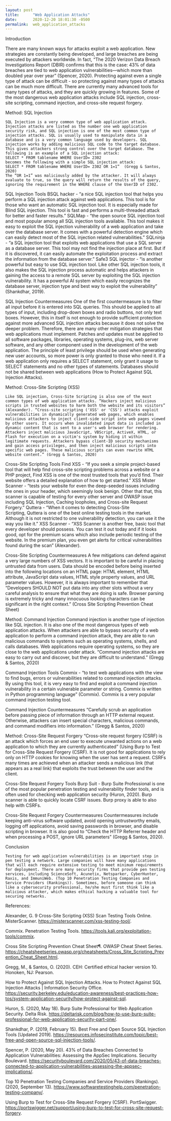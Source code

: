 ```yaml
---
layout: post
title:      "Web Application Attacks"
date:       2020-12-20 18:01:30 -0500
permalink:  web_application_attacks
---
```



Introduction

There are many known ways for attacks exploit a web application. New strategies are constantly being developed, and large breaches are being executed by attackers worldwide. In fact, “The 2020 Verizon Data Breach Investigations Report (DBIR) confirms that this is the case: 43% of data breaches are tied to web application vulnerabilities—which more than doubled year over year” (Spencer, 2020). Protecting against even a single type of attack can be difficult - so protecting against many types of attacks can be much more difficult. There are currently many advanced tools for many types of attacks, and they are quickly growing in features. Some of the most dangerous web application attacks include SQL injection, cross-site scripting, command injection, and cross-site request forgery. 
	
Method: SQL Injection

	SQL Injection is a very common type of web application attack. Injection attacks are listed as the number one web application security risk, and SQL injection is one of the most common type of injection attacks. SQL is usually used to manipulate data in a database and is a very common language used by developers. SQL injection works by adding malicious SQL code to the target database. This gives attackers strong control over the target database. The following is an example of a SQL injection attack:
	SELECT * FROM tablename WHERE UserID= 2302
	becomes the following with a simple SQL injection attack:
	SELECT * FROM tablename WHERE UserID= 2302 OR 1=1”  (Gregg & Santos, 2020)
	The “OR 1=1” was maliciously added by the attacker. It will always evaluate to true, so the query will return the results of the query, ignoring the requirement in the WHERE clause of the UserID of 2302.
	
SQL Injection Tools
BSQL hacker - “a nice SQL injection tool that helps you perform a SQL injection attack against web applications. This tool is for those who want an automatic SQL injection tool. It is especially made for Blind SQL injection. This tool is fast and performs a multi-threaded attack for better and faster results.”
SQLMap - “the open source SQL injection tool and most popular among all SQL injection tools available. This tool makes it easy to exploit the SQL injection vulnerability of a web application and take over the database server. It comes with a powerful detection engine which can easily detect most of the SQL injection related vulnerabilities.”
SQLninja - “a SQL injection tool that exploits web applications that use a SQL server as a database server. This tool may not find the injection place at first. But if it is discovered, it can easily automate the exploitation process and extract the information from the database server.”
Safe3 SQL injector - “is another powerful but easy to use SQL injection tool. Like other SQL injection tools, it also makes the SQL injection process automatic and helps attackers in gaining the access to a remote SQL server by exploiting the SQL injection vulnerability. It has a powerful AI system which easily recognizes the database server, injection type and best way to exploit the vulnerability” (Shankdhar, 2019).

SQL Injection Countermeasures
	One of the first countermeasure is to filter all input before it is entered into SQL queries. This should be applied to all types of input, including drop-down boxes and radio buttons, not only text boxes. However, this in itself is not enough to provide sufficient protection against more advanced SQL injection attacks because it does not solve the deeper problem. Therefore, there are many other mitigation strategies that web applications must implement.
	Patches and updates must be applied to all software packages, libraries, operating systems, plug-ins, web server software, and any other component used in the development of the web application. The principle of least privilege should be used when generating new user accounts, so more power is only granted to those who need it. If a web application only requires a SELECT statement, only grant it usage to SELECT statements and no other types of statements. Databases should not be shared between web applications (How to Protect Against SQL Injection Attacks).
	
Method: Cross-Site Scripting (XSS)

	Like SQL injection, Cross-Site Scripting is also one of the most common types of web application attacks. “Hackers inject malicious scripts in trusted websites to harm both the website and its visitors” (Alexander). “Cross-site scripting ('XSS' or 'CSS') attacks exploit vulnerabilities in dynamically generated web pages, which enables malicious attackers to inject client-side script into web pages viewed by other users. It occurs when invalidated input data is included in dynamic content that is sent to a user's web browser for rendering. Attackers inject malicious JavaScript, VBScript, ActiveX, HTML, or Flash for execution on a victim's system by hiding it within legitimate requests. Attackers bypass client-ID security mechanisms and gain access privileges, and then inject malicious scripts into specific web pages. These malicious scripts can even rewrite HTML website content.” (Gregg & Santos, 2020)
	
Cross-Site Scripting  Tools
Find XSS - “If you seek a simple project-based tool that will help find cross-site scripting problems across a website or a PHP project, Find XSS is one of the most trusted tools that you’d find. Their website offers a detailed explanation of how to get started.”
XSS Mister Scanner - “tests your website for even the deep-seeded issues including the ones in your header, which seemingly look benign. Other that that, this scanner is capable of testing for every other server and OWASP issue including SQL Injection, Caching loopholes, and Cross-site Request Forgery.”
Quttera - “When it comes to detecting Cross-Site Scripting, Quttera is one of the best online testing tools in the market. Although it is not restricted to one vulnerability detection, you can use it the way you like it.”
XSS Scanner - “XSS Scanner is another free, basic tool that every developer should possess. You can test it out today and if it looks good, opt for the premium scans which also include periodic testing of the website. In the premium plan, you even get alerts for critical vulnerabilities found during the scan” (Alexander).

Cross-Site Scripting Countermeasures
	A few mitigations can defend against a very large numbers of XSS vectors. It is important to be careful in placing untrusted data from users. Data should be encoded before being inserted into the following locations on an HTML page: HTML element, HTML attribute, JavaScript data values, HTML style property values, and URL parameter values. However, it is always important to remember that “Developers SHOULD NOT put data into any other slots without a very careful analysis to ensure that what they are doing is safe. Browser parsing is extremely tricky and many innocuous looking characters can be significant in the right context.” (Cross Site Scripting Prevention Cheat Sheet)
	
Method: Command Injection
Command injection is another type of injection like SQL injection. It is also one of the most dangerous types of web application attacks. When attackers are able to bypass security of a web application to perform a command injection attack, they are able to run malicious commands to systems such as operating systems, shells, and calls databases. Web applications require operating systems, so they are close to the web applications under attack. “Command injection attacks are easy to carry out and discover, but they are difficult to understand.” (Gregg & Santos, 2020)
	
Command Injection Tools
Commix - “to test web applications with the view to find bugs, errors or vulnerabilities related to command injection attacks. By using this tool, it is very easy to find and exploit a command injection vulnerability in a certain vulnerable parameter or string. Commix is written in Python programming language” (Commix). Commix is a very popular command injection testing tool.

Command Injection Countermeasures
	“Carefully scrub an application before passing piece of information through an HTTP external request. Otherwise, attackers can insert special characters, malicious commands, and command modifiers into information.” (Gregg & Santos, 2020)
	
Method: Cross-Site Request Forgery
	“Cross-site request forgery (CSRF) is an attack which forces an end user to execute unwanted actions on a web application to which they are currently authenticated” (Using Burp to Test for Cross-Site Request Forgery (CSRF). It is not good for applications to rely only on HTTP cookies for knowing when the user has sent a request. CSRFs many times are achieved when an attacker sends a malicious link (that appears as a real link) that exploits the trust between the user and the client.
	
Cross-Site Request Forgery Tools
Burp Suit - Burp Suite Professional is one of the most popular penetration testing and vulnerability finder tools, and is often used for checking web application security (Huron, 2020). Burp scanner is able to quickly locate CSRF issues. Burp proxy is able to also help with CSRFs. 

Cross-Site Request Forgery Countermeasures
	Countermeasures include keeping anti-virus software updated, avoid opening untrustworthy emails, logging off applications, avoid saving passwords in browser, and disable scripting in browser. It is also good to “Check the HTTP Referrer header and when processing a POST, ignore URL parameters” (Gregg & Santos, 2020).
	
Conclusion

	Testing for web application vulnerabilities is an important step in pen testing a network. Large companies will have many applications that will each require extensive testing to meet minimum requirements for deployment. There are many security firms that provide pen testing services, including ScienceSoft, Acunetix, Netsparker, CyberHunter, Raxis, and ImmuniWeb. (Top 10 Penetration Testing Companies and Service Providers (Rankings)). Sometimes, before someone can think like a cybersecurity professional, he/she must first think like a malicious attacker, which makes ethical hacking a valuable tool for securing networks.

References:

Alexander, G. 9 Cross-Site Scripting (XSS) Scan Testing Tools Online. MisterScanner. https://misterscanner.com/xss-testing-tool/. 

Commix. Penetration Testing Tools. https://tools.kali.org/exploitation-tools/commix. 

Cross Site Scripting Prevention Cheat Sheet¶. OWASP Cheat Sheet Series. https://cheatsheetseries.owasp.org/cheatsheets/Cross_Site_Scripting_Prevention_Cheat_Sheet.html. 

Gregg, M., & Santos, O. (2020). CEH: Certified ethical hacker version 10. Honoken, NJ: Pearson.

How to Protect Against SQL Injection Attacks. How to Protect Against SQL Injection Attacks | Information Security Office. https://security.berkeley.edu/education-awareness/best-practices-how-tos/system-application-security/how-protect-against-sql.

Huron, S. (2020, May 18). Burp Suite Professional for Web Application Security. Delta Risk. https://deltarisk.com/blog/how-to-use-burp-suite-professional-for-web-application-security-part-one/. 

Shankdhar, P. (2019, February 15). Best Free and Open Source SQL Injection Tools [Updated 2019]. https://resources.infosecinstitute.com/topic/best-free-and-open-source-sql-injection-tools/. 

Spencer, P. (2020, May 20). 43% of Data Breaches Connected to Application Vulnerabilities: Assessing the AppSec Implications. Security Boulevard. https://securityboulevard.com/2020/05/43-of-data-breaches-connected-to-application-vulnerabilities-assessing-the-appsec-implications/. 

Top 10 Penetration Testing Companies and Service Providers (Rankings). (2020, September 13). https://www.softwaretestinghelp.com/penetration-testing-company/. 

Using Burp to Test for Cross-Site Request Forgery (CSRF). PortSwigger. https://portswigger.net/support/using-burp-to-test-for-cross-site-request-forgery. 

